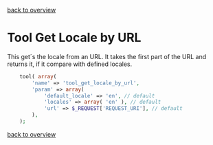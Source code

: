 [back to overview](../../README.markdown#tools)

Tool Get Locale by URL
===============================

This get´s the locale from an URL. It takes the first part of the URL and returns it, if it compare with defined locales.

````php
	tool( array(
		'name' => 'tool_get_locale_by_url',
		'param' => array(
			'default_locale' => 'en', // default
			'locales' => array( 'en' ), // default
			'url' => $_REQUEST['REQUEST_URI'], // default
		),
	);
````

[back to overview](../../README.markdown#tools)
